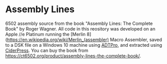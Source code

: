 # Assembly Lines
6502 assembly source from the book "Assembly Lines: The Complete Book" by Roger Wagner. All code in this reository was developed on an Apple //e Platinum running the [Merlin 8](https://en.wikipedia.org/wiki/Merlin_(assembler) Macro Assembler, saved to a DSK file on a Windows 10 machine using [ADTPro](https://adtpro.com), and extracted using [CiderPress](https://a2ciderpress.com). You can buy the book from https://ct6502.org/product/assembly-lines-the-complete-book/.
